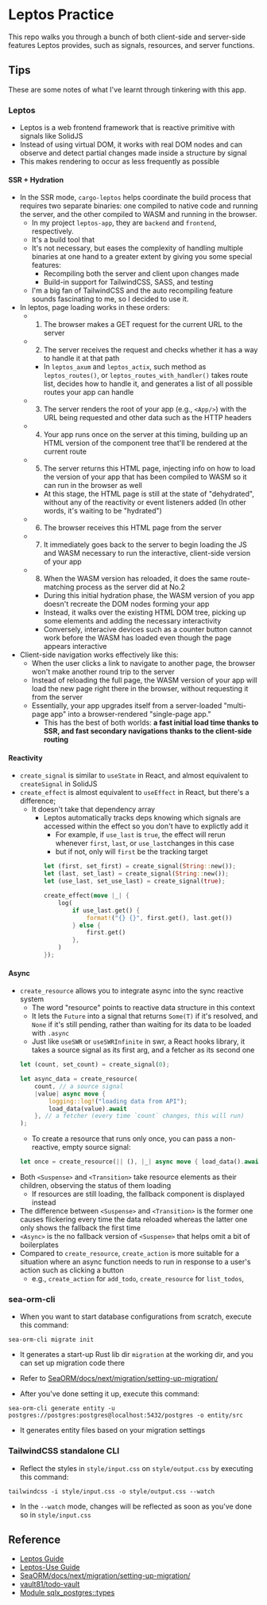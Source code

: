 # Leptos Practice
This repo walks you through a bunch of both client-side and server-side features Leptos provides, such as signals, resources, and server functions.

## Tips
These are some notes of what I've learnt through tinkering with this app.
### Leptos
- Leptos is a web frontend framework that is reactive primitive with signals like SolidJS
- Instead of using virtual DOM, it works with real DOM nodes and can observe and detect partial changes made inside a structure by signal
- This makes rendering to occur as less frequently as possible
#### SSR + Hydration
- In the SSR mode, `cargo-leptos` helps coordinate the build process that requires two separate binaries: one compiled to native code and running the server, and the other compiled to WASM and running in the browser.
  - In my project `leptos-app`, they are `backend` and `frontend`, respectively.
  - It's a build tool that
  - It's not necessary, but eases the complexity of handling multiple binaries at one hand to a greater extent by giving you some special features:
    - Recompiling both the server and client upon changes made
    - Build-in support for TailwindCSS, SASS, and testing
  - I'm a big fan of TailwindCSS and the auto recompiling feature sounds fascinating to me, so I decided to use it.
- In leptos, page loading works in these orders:
  - 1. The browser makes a GET request for the current URL to the server
  - 2. The server receives the request and checks whether it has a way to handle it at that path
    - In `leptos_axum` and `leptos_actix`, such method as `leptos_routes()`, or `leptos_routes_with_handler()` takes route list, decides how to handle it, and generates a list of all possible routes your app can handle
  - 3. The server renders the root of your app (e.g., `<App/>`) with the URL being requested and other data such as the HTTP headers
  - 4. Your app runs once on the server at this timing, building up an HTML version of the component tree that'll be rendered at the current route
  - 5. The server returns this HTML page, injecting info on how to load the version of your app that has been compiled to WASM so it can run in the browser as well
    - At this stage, the HTML page is still at the state of "dehydrated", without any of the reactivity or event listeners added (In other words, it's waiting to be "hydrated")
  - 6. The browser receives this HTML page from the server
  - 7. It immediately goes back to the server to begin loading the JS and WASM necessary to run the interactive, client-side version of your app
  - 8. When the WASM version has reloaded, it does the same route-matching process as the server did at No.2
    - During this initial hydration phase, the WASM version of you app doesn't recreate the DOM nodes forming your app
    - Instead, it walks over the existing HTML DOM tree, picking up some elements and adding the necessary interactivity
    - Conversely, interacive devices such as a counter button cannot work before the WASM has loaded even though the page appears interactive
- Client-side navigation works effectively like this:
  - When the user clicks a link to navigate to another page, the browser won't make another round trip to the server
  - Instead of reloading the full page, the WASM version of your app will load the new page right there in the browser, without requesting it from the server
  - Essentially, your app upgrades itself from a server-loaded "multi-page app" into a browser-rendered "single-page app."
    - This has the best of both worlds: **a fast initial load time thanks to SSR, and fast secondary navigations thanks to the client-side routing**
#### Reactivity
- `create_signal` is similar to `useState` in React, and almost equivalent to `createSignal` in SolidJS
- `create_effect` is almost equivalent to `useEffect` in React, but there's a difference;
  - It doesn't take that dependency array
    - Leptos automatically tracks deps knowing which signals are accessed within the effect so you don't have to explictly add it
      - For example, if `use_last` is `true`, the effect will rerun whenever `first`, `last`, or `use_last`changes in this case
      - but if not, only will `first` be the tracking target
      ```rs
      let (first, set_first) = create_signal(String::new());
      let (last, set_last) = create_signal(String::new());
      let (use_last, set_use_last) = create_signal(true);

      create_effect(move |_| {
          log(
              if use_last.get() {
                  format!("{} {}", first.get(), last.get())
              } else {
                  first.get()
              },
          )
      });
      ```
#### Async
- `create_resource` allows you to integrate async into the sync reactive system
  - The word "resource" points to reactive data structure in this context
  - It lets the `Future` into a signal that returns `Some(T)` if it's resolved, and `None` if it's still pending, rather than waiting for its data to be loaded with `.async`
  - Just like `useSWR` or `useSWRInfinite` in swr, a React hooks library, it takes a source signal as its first arg, and a fetcher as its second one
  ```rs
  let (count, set_count) = create_signal(0);

  let async_data = create_resource(
      count, // a source signal
      |value| async move {
          logging::log!("loading data from API");
          load_data(value).await
      }, // a fetcher (every time `count` changes, this will run)
  );
  ```
  - To create a resource that runs only once, you can pass a non-reactive, empty source signal:
  ```rs
  let once = create_resource(|| (), |_| async move { load_data().await });
  ```
- Both `<Suspense>` and `<Transition>` take resource elements as their children, observing the status of them loading
  - If resources are still loading, the fallback component is displayed instead
- The difference between `<Suspense>` and `<Transition>` is the former one causes flickering every time the data reloaded whereas the latter one only shows the fallback the first time
- `<Async>` is the no fallback version of `<Suspense>` that helps omit a bit of boilerplates
- Compared to `create_resource`, `create_action` is more suitable for a situation where an async function needs to run in response to a user's action such as clicking a button
  - e.g., `create_action` for `add_todo`, `create_resource` for `list_todos`,

### sea-orm-cli
- When you want to start database configurations from scratch, execute this command:
```
sea-orm-cli migrate init
```
  - It generates a start-up Rust lib dir `migration` at the working dir, and you can set up migration code there
  - Refer to [SeaORM/docs/next/migration/setting-up-migration/](https://www.sea-ql.org/SeaORM/docs/next/migration/setting-up-migration/)

- After you've done setting it up, execute this command:
```
sea-orm-cli generate entity -u postgres://postgres:postgres@localhost:5432/postgres -o entity/src
```
  - It generates entity files based on your migration settings

### TailwindCSS standalone CLI
- Reflect the styles in `style/input.css` on `style/output.css` by executing this command:
```
tailwindcss -i style/input.css -o style/output.css --watch
```
  - In the `--watch` mode, changes will be reflected as soon as you've done so in `style/input.css`

## Reference
- [Leptos Guide](https://leptos-rs.github.io/leptos/01_introduction.html)
- [Leptos-Use Guide](https://leptos-use.rs/introduction.html)
- [SeaORM/docs/next/migration/setting-up-migration/](https://www.sea-ql.org/SeaORM/docs/next/migration/setting-up-migration/)
- [vault81/todo-vault](https://github.com/vault81/todo-vault)
- [Module sqlx_postgres::types](https://docs.rs/sqlx-postgres/0.7.2/sqlx_postgres/types/index.html)
